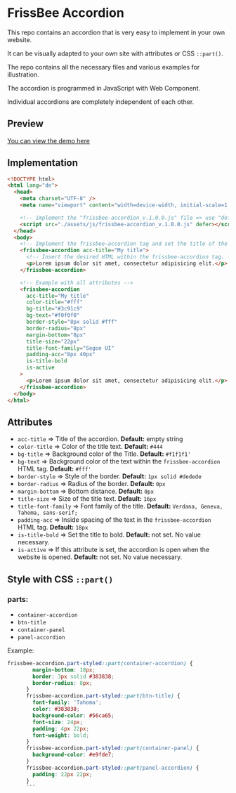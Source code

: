 # FrissBee Accordion

This repo contains an accordion that is very easy to implement in your own website.

It can be visually adapted to your own site with attributes or CSS `::part()`.

The repo contains all the necessary files and various examples for illustration.

The accordion is programmed in JavaScript with Web Component.

Individual accordions are completely independent of each other.

## Preview

[You can view the demo here](https://accordion.frissbee.de/)

## Implementation

```html
<!DOCTYPE html>
<html lang="de">
  <head>
    <meta charset="UTF-8" />
    <meta name="viewport" content="width=device-width, initial-scale=1.0" />

    <!-- implement the "frissbee-accordion_v.1.0.0.js" file => use "defer" -->
    <script src="./assets/js/frissbee-accordion_v.1.0.0.js" defer></script>
  </head>
  <body>
    <!-- Implement the frissbee-accordion tag and set the title of the accordion with the "acc-title" attribute. -->
    <frissbee-accordion acc-title="My title">
      <!-- Insert the desired HTML within the frissbee-accordion tag. -->
      <p>Lorem ipsum dolor sit amet, consectetur adipisicing elit.</p>
    </frissbee-accordion>

    <!-- Example with all attributes -->
    <frissbee-accordion
      acc-title="My title"
      color-title="#fff"
      bg-title="#3c91c9"
      bg-text="#f0f0f0"
      border-style="8px solid #fff"
      border-radius="8px"
      margin-bottom="8px"
      title-size="22px"
      title-font-family="Segoe UI"
      padding-acc="8px 40px"
      is-title-bold
      is-active
    >
      <p>Lorem ipsum dolor sit amet, consectetur adipisicing elit.</p>
    </frissbee-accordion>
  </body>
</html>
```

## Attributes

- `acc-title` => Title of the accordion. **Default:** empty string
- `color-title` => Color of the title text. **Default:** `#444`
- `bg-title` => Background color of the Title. **Default:** `#f1f1f1'`
- `bg-text` => Background color of the text within the `frissbee-accordion` HTML tag. **Default:** `#fff'`
- `border-style` => Style of the border. **Default:** `1px solid #dedede`
- `border-radius` => Radius of the border. **Default:** `0px`
- `margin-bottom` => Bottom distance. **Default:** `0px`
- `title-size` => Size of the title text. **Default:** `16px`
- `title-font-family` => Font family of the title. **Default:** `Verdana, Geneva, Tahoma, sans-serif;`
- `padding-acc` => Inside spacing of the text in the `frissbee-accordion` HTML tag. **Default:** `18px`
- `is-title-bold` => Set the title to bold. **Default:** not set. No value necessary.
- `is-active` => If this attribute is set, the accordion is open when the website is opened. **Default:** not set. No value necessary.

## Style with CSS `::part()`

### parts:

- `container-accordion`
- `btn-title`
- `container-panel`
- `panel-accordion`

Example:

````css
frissbee-accordion.part-styled::part(container-accordion) {
        margin-bottom: 18px;
        border: 3px solid #383838;
        border-radius: 8px;
      }
      frissbee-accordion.part-styled::part(btn-title) {
        font-family: 'Tahoma';
        color: #383838;
        background-color: #56ca65;
        font-size: 24px;
        padding: 4px 22px;
        font-weight: bold;
      }
      frissbee-accordion.part-styled::part(container-panel) {
        background-color: #e9fde7;
      }
      frissbee-accordion.part-styled::part(panel-accordion) {
        padding: 22px 22px;
      }
      ```
````
